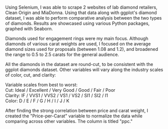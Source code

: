 Using Selenium, I was able to scrape 2 websites of lab diamond retailers, Clean Origin and MiaDonna. Using that data along with ggplot's diamond dataset, I was able to perform comparative analysis between the two types of diamonds. Results are showcased using various Python packages, graphed with Seaborn.

Diamonds used for engagement rings were my main focus. Although diamonds of various carat weights are used, I focused on the average diamond sizes used for proposals (between 1.08 and 1.2), and broadened the range to 0.5 to 2.5 carats for the general audience.

All the diamonds in the dataset are round-cut, to be consistent with the ggplot diamonds dataset. Other variables will vary along the industry scales of color, cut, and clarity:

Variable scales from best to worst:
<br>
Cut: Ideal / Excellent / Very Good / Good / Fair / Poor
<br>
Clarity: IF / VVS1 / VVS2 / VS1 / VS2 / SI1 / SI2 / I1
<br>
Color: D / E / F / G / H / I / J / K

After finding the strong correlation between price and carat weight, I created the "Price-per-Carat" variable to normalize the data while comparing across other variables. The column is titled "ppc."
